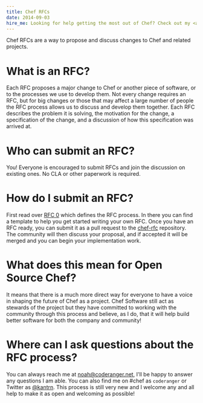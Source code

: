 ```yaml
---
title: Chef RFCs
date: 2014-09-03
hire_me: Looking for help getting the most out of Chef? Check out my <a href="/training/">training</a> and <a href="/consulting/">consulting</a> services.
---
```


Chef RFCs are a way to propose and discuss changes to Chef and related projects.

# What is an RFC?

Each RFC proposes a major change to Chef or another piece of software, or to the
processes we use to develop them. Not every change requires an RFC, but for big
changes or those that may affect a large number of people the RFC process
allows us to discuss and develop them together. Each RFC describes the problem
it is solving, the motivation for the change, a specification of the change, and
a discussion of how this specification was arrived at.

# Who can submit an RFC?

You! Everyone is encouraged to submit RFCs and join the discussion on existing
ones. No CLA or other paperwork is required.

# How do I submit an RFC?

First read over [RFC 0](https://github.com/opscode/chef-rfc/blob/master/rfc000-rfc-process.md)
which defines the RFC process. In there you can find a template to help you
get started writing your own RFC. Once you have an RFC ready, you can submit it
as a pull request to the [chef-rfc](https://github.com/opscode/chef-rfc)
repository. The community will then discuss your proposal, and if accepted it
will be merged and you can begin your implementation work.

# What does this mean for Open Source Chef?

It means that there is a much more direct way for everyone to have a voice in
shaping the future of Chef as a project. Chef Software still act as stewards of
the project but they have committed to working with the community through this
process and believe, as I do, that it will help build better software for both
the company and community!

# Where can I ask questions about the RFC process?

You can always reach me at [&#110;&#x6f;&#97;&#x68;&#x40;&#x63;&#111;&#100;&#101;&#x72;&#x61;&#x6e;&#x67;&#x65;&#114;&#46;&#110;&#x65;&#x74;](&#x6d;&#97;&#x69;&#108;&#x74;&#111;&#x3a;&#110;&#111;&#x61;&#104;&#x40;&#x63;&#x6f;&#x64;&#101;&#114;&#x61;&#110;&#103;&#101;&#x72;&#46;&#110;&#x65;&#x74;), I'll be happy to answer any
questions I am able. You can also find me on #chef as `coderanger` or Twitter
as [@kantrn](https://twitter.com/kantrn). This process is still very new and
I welcome any and all help to make it as open and welcoming as possible!
